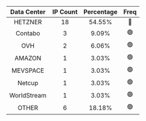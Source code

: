 | Data Center | IP Count | Percentage | Freq |
|:------------:|:--------:|:-----------:|:-----:|
| HETZNER | 18 | 54.55% | 🔴 |
| Contabo | 3 | 9.09% | 🟢 |
| OVH | 2 | 6.06% | 🟢 |
| AMAZON | 1 | 3.03% | 🟢 |
| MEVSPACE | 1 | 3.03% | 🟢 |
| Netcup | 1 | 3.03% | 🟢 |
| WorldStream | 1 | 3.03% | 🟢 |
| OTHER | 6 | 18.18% | 🟢 |